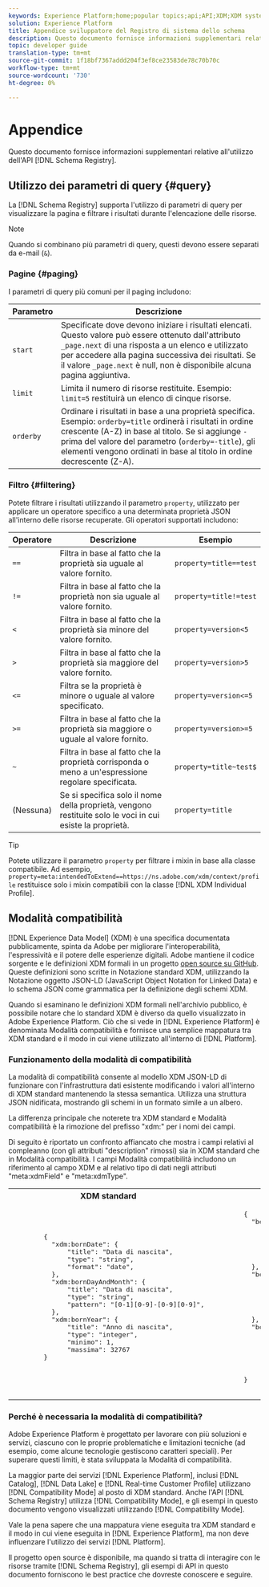 ```yaml
---
keywords: Experience Platform;home;popular topics;api;API;XDM;XDM system;experience data model;Experience data model;Experience Data Model;data model;Data Model;schema registry;Schema Registry;compatibility;Compatibility;compatibility mode;Compatibility mode;field type;field types;
solution: Experience Platform
title: Appendice sviluppatore del Registro di sistema dello schema
description: Questo documento fornisce informazioni supplementari relative all'utilizzo dell'API del Registro di sistema dello schema.
topic: developer guide
translation-type: tm+mt
source-git-commit: 1f18bf7367addd204f3ef8ce23583de78c70b70c
workflow-type: tm+mt
source-wordcount: '730'
ht-degree: 0%

---
```



# Appendice

Questo documento fornisce informazioni supplementari relative all&#39;utilizzo dell&#39;API [!DNL Schema Registry].

## Utilizzo dei parametri di query {#query}

La [!DNL Schema Registry] supporta l&#39;utilizzo di parametri di query per visualizzare la pagina e filtrare i risultati durante l&#39;elencazione delle risorse.

>[!NOTE]
>
>Quando si combinano più parametri di query, questi devono essere separati da e-mail (`&`).

### Pagine {#paging}

I parametri di query più comuni per il paging includono:

| Parametro | Descrizione |
| --- | --- |
| `start` | Specificate dove devono iniziare i risultati elencati. Questo valore può essere ottenuto dall&#39;attributo `_page.next` di una risposta a un elenco e utilizzato per accedere alla pagina successiva dei risultati. Se il valore `_page.next` è null, non è disponibile alcuna pagina aggiuntiva. |
| `limit` | Limita il numero di risorse restituite. Esempio: `limit=5` restituirà un elenco di cinque risorse. |
| `orderby` | Ordinare i risultati in base a una proprietà specifica. Esempio: `orderby=title` ordinerà i risultati in ordine crescente (A-Z) in base al titolo. Se si aggiunge `-` prima del valore del parametro (`orderby=-title`), gli elementi vengono ordinati in base al titolo in ordine decrescente (Z-A). |

### Filtro {#filtering}

Potete filtrare i risultati utilizzando il parametro `property`, utilizzato per applicare un operatore specifico a una determinata proprietà JSON all&#39;interno delle risorse recuperate. Gli operatori supportati includono:

| Operatore | Descrizione | Esempio |
| --- | --- | --- |
| `==` | Filtra in base al fatto che la proprietà sia uguale al valore fornito. | `property=title==test` |
| `!=` | Filtra in base al fatto che la proprietà non sia uguale al valore fornito. | `property=title!=test` |
| `<` | Filtra in base al fatto che la proprietà sia minore del valore fornito. | `property=version<5` |
| `>` | Filtra in base al fatto che la proprietà sia maggiore del valore fornito. | `property=version>5` |
| `<=` | Filtra se la proprietà è minore o uguale al valore specificato. | `property=version<=5` |
| `>=` | Filtra in base al fatto che la proprietà sia maggiore o uguale al valore fornito. | `property=version>=5` |
| `~` | Filtra in base al fatto che la proprietà corrisponda o meno a un&#39;espressione regolare specificata. | `property=title~test$` |
| (Nessuna) | Se si specifica solo il nome della proprietà, vengono restituite solo le voci in cui esiste la proprietà. | `property=title` |

>[!TIP]
>
>Potete utilizzare il parametro `property` per filtrare i mixin in base alla classe compatibile. Ad esempio, `property=meta:intendedToExtend==https://ns.adobe.com/xdm/context/profile` restituisce solo i mixin compatibili con la classe [!DNL XDM Individual Profile].

## Modalità compatibilità

[!DNL Experience Data Model] (XDM) è una specifica documentata pubblicamente, spinta da  Adobe per migliorare l&#39;interoperabilità, l&#39;espressività e il potere delle esperienze digitali.  Adobe mantiene il codice sorgente e le definizioni XDM formali in un progetto [open source su GitHub](https://github.com/adobe/xdm/). Queste definizioni sono scritte in Notazione standard XDM, utilizzando la Notazione oggetto JSON-LD (JavaScript Object Notation for Linked Data) e lo schema JSON come grammatica per la definizione degli schemi XDM.

Quando si esaminano le definizioni XDM formali nell&#39;archivio pubblico, è possibile notare che lo standard XDM è diverso da quello visualizzato in Adobe Experience Platform. Ciò che si vede in [!DNL Experience Platform] è denominata Modalità compatibilità e fornisce una semplice mappatura tra XDM standard e il modo in cui viene utilizzato all&#39;interno di [!DNL Platform].

### Funzionamento della modalità di compatibilità

La modalità di compatibilità consente al modello XDM JSON-LD di funzionare con l&#39;infrastruttura dati esistente modificando i valori all&#39;interno di XDM standard mantenendo la stessa semantica. Utilizza una struttura JSON nidificata, mostrando gli schemi in un formato simile a un albero.

La differenza principale che noterete tra XDM standard e Modalità compatibilità è la rimozione del prefisso &quot;xdm:&quot; per i nomi dei campi.

Di seguito è riportato un confronto affiancato che mostra i campi relativi al compleanno (con gli attributi &quot;description&quot; rimossi) sia in XDM standard che in Modalità compatibilità. I campi Modalità compatibilità includono un riferimento al campo XDM e al relativo tipo di dati negli attributi &quot;meta:xdmField&quot; e &quot;meta:xdmType&quot;.

<table>
  <th>XDM standard</th>
  <th>Modalità compatibilità</th>
  <tr>
  <td>
  <pre class="JSON language-JSON hljs">
        {
          "xdm:bornDate": {
              "title": "Data di nascita",
              "type": "string",
              "format": "date",
          },
          "xdm:bornDayAndMonth": {
              "title": "Data di nascita",
              "type": "string",
              "pattern": "[0-1][0-9]-[0-9][0-9]",
          },
          "xdm:bornYear": {
              "title": "Anno di nascita",
              "type": "integer",
              "minimo": 1,
              "massima": 32767
        }
  </pre>
  </td>
  <td>
  <pre class="JSON language-JSON hljs">
        {
          "bornDate": {
              "title": "Data di nascita",
              "type": "string",
              "format": "date",
              "meta:xdmField": "xdm:bornDate",
              "meta:xdmType": "date"
          },
          "bornDayAndMonth": {
              "title": "Data di nascita",
              "type": "string",
              "pattern": "[0-1][0-9]-[0-9][0-9]",
              "meta:xdmField": "xdm:bornDayAndMonth",
              "meta:xdmType": "string"
          },
          "bornYear": {
              "title": "Anno di nascita",
              "type": "integer",
              "minimo": 1,
              "massima": 32767,
              "meta:xdmField": "xdm:bornYear",
              "meta:xdmType": "short"
        }
      </pre>
  </td>
  </tr>
</table>

### Perché è necessaria la modalità di compatibilità?

Adobe Experience Platform è progettato per lavorare con più soluzioni e servizi, ciascuno con le proprie problematiche e limitazioni tecniche (ad esempio, come alcune tecnologie gestiscono caratteri speciali). Per superare questi limiti, è stata sviluppata la Modalità di compatibilità.

La maggior parte dei servizi [!DNL Experience Platform], inclusi [!DNL Catalog], [!DNL Data Lake] e [!DNL Real-time Customer Profile] utilizzano [!DNL Compatibility Mode] al posto di XDM standard. Anche l&#39;API [!DNL Schema Registry] utilizza [!DNL Compatibility Mode], e gli esempi in questo documento vengono visualizzati utilizzando [!DNL Compatibility Mode].

Vale la pena sapere che una mappatura viene eseguita tra XDM standard e il modo in cui viene eseguita in [!DNL Experience Platform], ma non deve influenzare l&#39;utilizzo dei servizi [!DNL Platform].

Il progetto open source è disponibile, ma quando si tratta di interagire con le risorse tramite [!DNL Schema Registry], gli esempi di API in questo documento forniscono le best practice che dovreste conoscere e seguire.